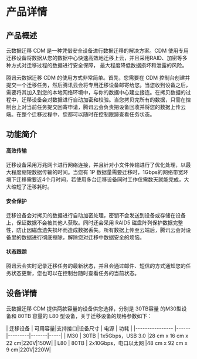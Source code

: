 # 产品详情

## 产品概述
云数据迁移 CDM 是一种凭借安全设备进行数据迁移的解决方案。CDM 使用专用迁移设备将数据从您的数据中心快速高效地迁移上云，并且采用RAID、加密等多种方式对迁移过程的数据进行安全保障， 最大程度降低数据损坏和泄露的风险。

腾讯云数据迁移 CDM 的使用方式非常简单。首先，您需要在 CDM 控制台创建并提交一个迁移任务，然后腾讯云会将专用迁移设备邮寄给您。当您收到设备之后，需要将其加入到您的本地网络环境中，与你的数据中心建立接连。在拷贝数据的过程中，迁移设备会对数据进行自动加密和校验。当您拷贝完所有的数据，只需在控制台上对当前任务提交回寄申请，腾讯云会负责把设备回收并将您的数据上传云端。在整个迁移过程中，您都可以随时在控制跟踪查看任务状态。


## 功能简介

#### 高效传输
迁移设备采用万兆网卡进行网络连接，并且针对小文件传输进行了优化处理，以最大程度缩短数据传输的时间。当您有 1P 数据量需要迁移时，1Gbps的网络带宽环境下迁移需要近4个月时间，若使用多台迁移设备同时工作仅需数天就能完成，大大缩短了迁移耗时。


#### 安全保护

迁移设备会对拷贝的数据进行自动加密处理，密钥不会发送到设备或存储在设备上，保证数据不会被其他人获取。同时还会采用 RAID5 磁盘阵列保护数据完整性，防止因磁盘遗失损坏而造成数据丢失。所有数据上传至云端后，腾讯云会对设备里的数据进行彻底擦除，解除您对迁移中数据安全的烦恼。



#### 状态跟踪

腾讯云会实时记录迁移任务的最新状态，并且会通过邮件、短信的方式通知您的任务状态更新，您也可以在控制台随时查看任务的当前状态。




## 设备详情

云数据迁移 CDM 提供两款容量的设备供您选择，分别是 30TB容量 的M30型设备和 80TB 容量的 L80 型设备，关于迁移设备的规格参数如下：

| 迁移设备 | 可用容量|支持接口|设备尺寸 | 电源 | 功耗 |
|---------------- |------|---------|-------|-----|
| M30  | 30TB | 1x5Gbps，USB 3.0 |28 cm x 16 cm x 22 cm|220V|150W|
| L80  | 80TB | 2x10Gbps，电口以太网 |48 cm x 92 cm x 9 cm|220V|220W|






